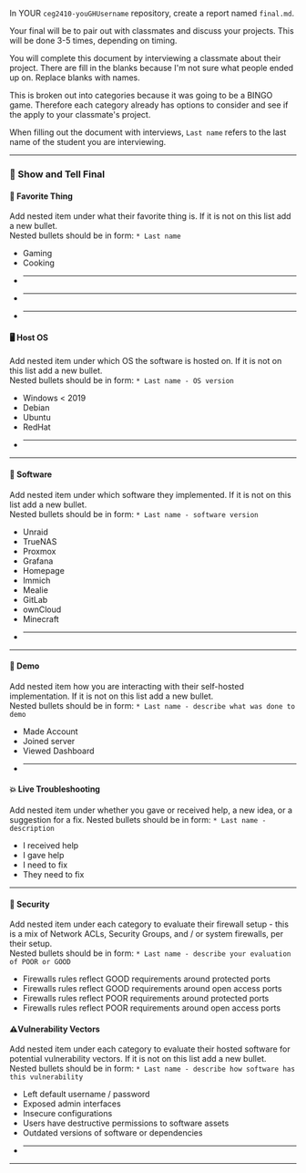 In YOUR `ceg2410-youGHUsername` repository, create a report named `final.md`.

Your final will be to pair out with classmates and discuss your projects.  This will be done 3-5 times, depending on timing.

You will complete this document by interviewing a classmate about their project.  There are fill in the blanks because I'm not sure what people ended up on.  Replace blanks with names.

This is broken out into categories because it was going to be a BINGO game.  Therefore each category already has options to consider and see if the apply to your classmate's project.

When filling out the document with interviews, `Last name` refers to the last name of the student you are interviewing.

---

### 🎯 Show and Tell Final

#### 🌟 **Favorite Thing**

Add nested item under what their favorite thing is.  If it is not on this list add a new bullet.  
Nested bullets should be in form: `* Last name`

* Gaming
* Cooking
* ---
* ---
* ---

#### 🖥️ **Host OS**

Add nested item under which OS the software is hosted on.  If it is not on this list add a new bullet.  
Nested bullets should be in form: `* Last name - OS version`

* Windows < 2019
* Debian
* Ubuntu
* RedHat
* _____

---

#### 💾 **Software**

Add nested item under which software they implemented.  If it is not on this list add a new bullet.  
Nested bullets should be in form: `* Last name - software version`

* Unraid
* TrueNAS
* Proxmox
* Grafana
* Homepage
* Immich
* Mealie
* GitLab
* ownCloud
* Minecraft
* _____

---

#### 🧪 **Demo**

Add nested item how you are interacting with their self-hosted implementation.  If it is not on this list add a new bullet.  
Nested bullets should be in form: `* Last name - describe what was done to demo`

* Made Account
* Joined server
* Viewed Dashboard
* _____

#### 💥 **Live Troubleshooting**

Add nested item under whether you gave or received help, a new idea, or a suggestion for a fix. 
Nested bullets should be in form: `* Last name - description`

* I received help
* I gave help
* I need to fix
* They need to fix

---

#### 🔐 **Security**

Add nested item under each category to evaluate their firewall setup - this is a mix of Network ACLs, Security Groups, and / or system firewalls, per their setup.  
Nested bullets should be in form: `* Last name - describe your evaluation of POOR or GOOD`

* Firewalls rules reflect GOOD requirements around protected ports
* Firewalls rules reflect GOOD requirements around open access ports
* Firewalls rules reflect POOR requirements around protected ports
* Firewalls rules reflect POOR requirements around open access ports

#### ⚠️**Vulnerability Vectors**

Add nested item under each category to evaluate their hosted software for potential vulnerability vectors. If it is not on this list add a new bullet.  
Nested bullets should be in form: `* Last name - describe how software has this vulnerability`

* Left default username / password
* Exposed admin interfaces
* Insecure configurations
* Users have destructive permissions to software assets
* Outdated versions of software or dependencies
* _____

---
